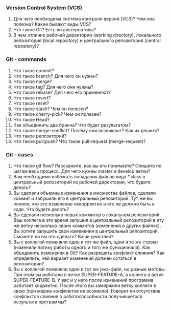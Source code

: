 ### Version Control System (VCS)
1. Для чего необходима система контроля версий (VCS)? Чем она полезна? Какие бывают виды VCS?
1. Что такое Git? Есть ли альтернативы?
1. В чем отличие рабочей директории (working directory), локального репозитория (local repository) и центрального 
репозитория (central repository)?

### Git - commands
1. Что такое commit?
1. Что такое branch? Для чего он нужен?
1. Что такое merge?
1. Что такое tag? Для чего они нужны?
1. Что такое rebase? Для чего его применяют?
1. Что такое revert?
1. Что такое reset?
1. Что такое stash? Чем он полезен?
1. Что такое cherry-pick? Чем он полезен?
1. Что такое Head?
1. Как объединить два бранча? Что будет результатом?
1. Что такое merge-conflict? Почему они возникают? Как их решить?
1. Что такое репозиторий?
1. Что такое pull\push? Что такое pull-request (merge-request)?

### Git - cases
1. Что такое git flow? Расскажите, как вы его понимаете? Опишите по шагам весь процесс. Для чего нужны master и develop ветки?
1. Вам необходимо избежать попадания файлов вида *.class в центральный репозиторий из рабочей директории, что будете делать?
1. Вы сделали объемные изменения в множестве файлов, сделали коммит и запушили его в центральный репозиторий. Тут же вы поняли, что это изменение некорректно и его не должно быть в коде. Что будете делать?
1. Вы сделали несколько новых коммитов в локальном репозиторий. Ваш коллега в это время запушил в центральный репозиторий в эту же ветку несколько своих коммитов (изменения в других файлах).
Вы хотите запушить свои изменения в центральный репозиторий. Сможете ли вы это сделать? Ваши действия?
1. Вы с коллегой поменяли один и тот же файл, одни и те же строки (изменили логику работы одного и того же функционала). 
Как объединить изменения в Git? Как разрешить конфликт слияния? Как определить, чей вариант изменений должен остаться в репозитории?
1. Вы с коллегой поменяли один и тот же java-файл, но разные методы. При этом вы работали в ветке SUPER-FEATURE-А, а коллега в ветке SUPER-FEATURE-В. У вас и у него после изменений программа работает корректно. 
После этого вы замержили ветку коллеги в свою (при мерже конфликтов не возникло). Говорит ли отсутствие конфликтов слияния о работоспособности получившегося результата программы?
